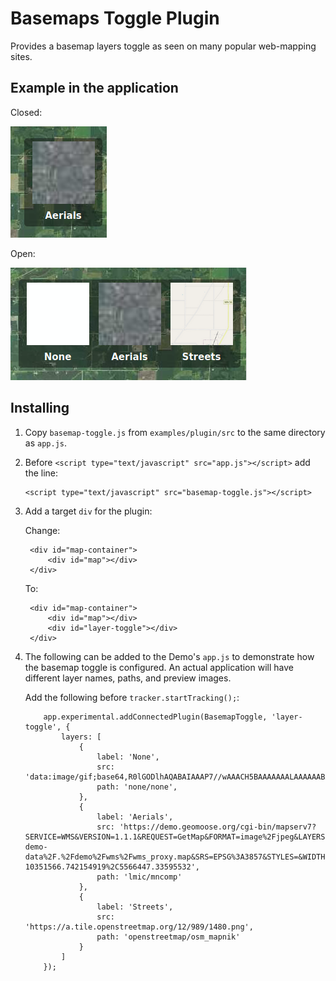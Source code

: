 # Basemaps Toggle Plugin

Provides a basemap layers toggle as seen on many popular web-mapping sites.

## Example in the application

Closed:

![Showing the toggle closed](./basemap-toggle-closed.png)

Open:

![Showing the toggle open](./basemap-toggle-open.png)

## Installing

1. Copy `basemap-toggle.js` from `examples/plugin/src` to the same directory as `app.js`.
2. Before `<script type="text/javascript" src="app.js"></script>` add the line:

    ```
    <script type="text/javascript" src="basemap-toggle.js"></script>
    ```

3. Add a target `div` for the plugin:

    Change:

    ```
     <div id="map-container">
         <div id="map"></div>
     </div>
    ```

    To:

    ```
     <div id="map-container">
         <div id="map"></div>
         <div id="layer-toggle"></div>
     </div>
    ```

4. The following can be added to the Demo's `app.js` to demonstrate how the
   basemap toggle is configured. An actual application will have different
   layer names, paths, and preview images.

    Add the following before `tracker.startTracking();`:

    ```
        app.experimental.addConnectedPlugin(BasemapToggle, 'layer-toggle', {
            layers: [
                {
                    label: 'None',
                    src: 'data:image/gif;base64,R0lGODlhAQABAIAAAP7//wAAACH5BAAAAAAALAAAAAABAAEAAAICRAEAOw==',
                    path: 'none/none',
                },
                {
                    label: 'Aerials',
                    src: 'https://demo.geomoose.org/cgi-bin/mapserv7?SERVICE=WMS&VERSION=1.1.1&REQUEST=GetMap&FORMAT=image%2Fjpeg&LAYERS=mncomp&MAP=%2Fsrv%2Fdemo%2Fsrc%2F3.0%2Fgm3-demo-data%2F.%2Fdemo%2Fwms%2Fwms_proxy.map&SRS=EPSG%3A3857&STYLES=&WIDTH=40&HEIGHT=40&BBOX=-10389135.541557081%2C5535452.120985681%2C-10351566.742154919%2C5566447.33595532',
                    path: 'lmic/mncomp'
                },
                {
                    label: 'Streets',
                    src: 'https://a.tile.openstreetmap.org/12/989/1480.png',
                    path: 'openstreetmap/osm_mapnik'
                }
            ]
        });
    ```
